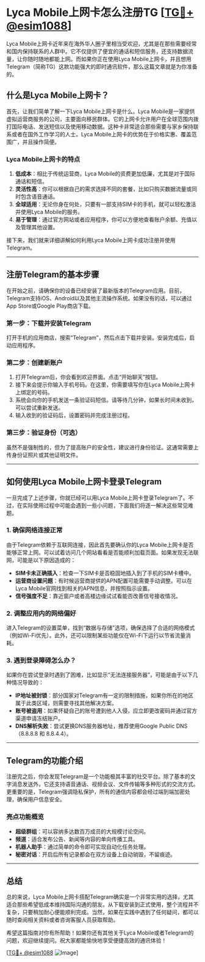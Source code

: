 # Lyca Mobile上网卡怎么注册TG [[TG💪+ @esim1088](https://t.me/s/esim1088)]

Lyca Mobile上网卡近年来在海外华人圈子里相当受欢迎，尤其是在那些需要经常和国内保持联系的人群中。它不仅提供了便宜的通话和短信服务，还支持数据流量，让你随时随地都能上网。而如果你正在使用Lyca Mobile上网卡，并且想用Telegram（简称TG）这款功能强大的即时通讯软件，那么这篇文章就是为你准备的。

## 什么是Lyca Mobile上网卡？

首先，让我们简单了解一下Lyca Mobile上网卡是什么。Lyca Mobile是一家提供虚拟运营商服务的公司，主要面向移民群体。它的上网卡允许用户在全球范围内拨打国际电话、发送短信以及使用移动数据。这种卡非常适合那些需要与家乡保持联系或者在国外工作学习的人士。Lyca Mobile上网卡的优势在于价格实惠、覆盖范围广，并且操作简便。

### Lyca Mobile上网卡的特点

1. **低成本**：相比于传统运营商，Lyca Mobile的资费更加低廉，尤其是对于国际通话和短信。
2. **灵活性高**：你可以根据自己的需求选择不同的套餐，比如只购买数据流量或同时包含语音通话。
3. **全球适用**：无论你身在何处，只要有一部支持SIM卡的手机，就可以轻松激活并使用Lyca Mobile的服务。
4. **易于管理**：通过官方网站或者应用程序，你可以方便地查看账户余额、充值以及管理其他设置。

接下来，我们就来详细讲解如何利用Lyca Mobile上网卡成功注册并使用Telegram。

---

## 注册Telegram的基本步骤

在开始之前，请确保你的设备已经安装了最新版本的Telegram应用。目前，Telegram支持iOS、Android以及其他主流操作系统。如果没有的话，可以通过App Store或Google Play商店下载。

### 第一步：下载并安装Telegram

打开手机的应用商店，搜索“Telegram”，然后点击下载并安装。安装完成后，启动应用程序。

### 第二步：创建新账户

1. 打开Telegram后，你会看到欢迎界面。点击“开始聊天”按钮。
2. 接下来会提示你输入手机号码。在这里，你需要填写你在Lyca Mobile上网卡上绑定的号码。
3. 系统会向你的手机发送一条验证码短信。请等待几分钟，如果长时间未收到，可以尝试重新发送。
4. 输入收到的验证码后，设置密码并完成注册过程。

### 第三步：验证身份（可选）

虽然不是强制性的，但为了提高账户的安全性，建议进行身份验证。这通常需要上传身份证照片或其他证明文件。

---

## 如何使用Lyca Mobile上网卡登录Telegram

一旦完成了上述步骤，你就已经可以用Lyca Mobile上网卡登录Telegram了。不过，在实际使用过程中可能会遇到一些小问题，下面我们将逐一解决这些常见难题。

### 1. 确保网络连接正常

由于Telegram依赖于互联网连接，因此首先要确认你的Lyca Mobile上网卡是否能够正常上网。可以试着访问几个网站看看是否能顺利加载页面。如果发现无法联网，可能是以下原因造成的：

- **SIM卡未正确插入**：检查一下SIM卡是否稳固地插入到了手机的SIM卡槽中。
- **运营商设置问题**：有时候运营商提供的APN配置可能需要手动调整。可以在Lyca Mobile官网找到相关的APN信息，并按照指示设置。
- **信号强度不足**：靠近窗户或者高楼边缘试试看能否改善信号接收情况。

### 2. 调整应用内的网络偏好

进入Telegram的设置菜单，找到“数据与存储”选项，确保选择了合适的网络模式（例如Wi-Fi优先）。此外，还可以限制某些功能仅在Wi-Fi下运行以节省流量消耗。

### 3. 遇到登录障碍怎么办？

如果你在尝试登录时遇到了困难，比如显示“无法连接服务器”，可能是由于以下几种情况导致的：

- **IP地址被封锁**：部分国家对Telegram有一定的限制措施，如果你所在的地区属于此类区域，则需要寻找其他解决方案。
- **账号被盗用**：如果怀疑自己的账号遭到他人入侵，应立即更改密码并通过官方渠道申请冻结账户。
- **DNS解析失败**：尝试更换DNS服务器地址，推荐使用Google Public DNS（8.8.8.8 和 8.8.4.4）。

---

## Telegram的功能介绍

注册完之后，你会发现Telegram是一个功能极其丰富的社交平台。除了基本的文字消息发送外，它还支持语音通话、视频会议、文件传输等多种形式的交流方式。更重要的是，Telegram强调隐私保护，所有的通信内容都会经过端到端加密处理，确保用户信息安全。

### 亮点功能概览

- **超级群组**：可以容纳多达数百万成员的大规模讨论空间。
- **频道**：适合发布公告、新闻等内容的单向传播工具。
- **机器人助手**：通过简单的命令即可实现自动化任务处理。
- **秘密对话**：开启后所有记录都会在双方设备上自动销毁，不留痕迹。

---

## 总结

总的来说，Lyca Mobile上网卡搭配Telegram确实是一个非常实用的选择，尤其适合那些希望低成本维持国际沟通的朋友。从下载安装到正式使用，整个流程并不复杂，只要稍加耐心便能顺利完成。当然，如果在实践中遇到了任何疑问，都可以随时查阅相关资料或者咨询客服人员获取帮助。

希望这篇指南对你有所帮助！如果你还有其他关于Lyca Mobile或者Telegram的问题，欢迎继续提问。祝大家都能愉快地享受便捷高效的通讯体验！

[[TG💪+ @esim1088](https://t.me/s/esim1088) ![Image](https://i.postimg.cc/4NQfJmqS/Snipaste-2025-05-13-00-14-12.png)]